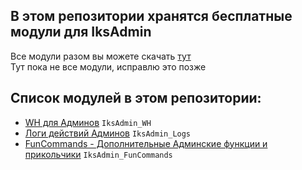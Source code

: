 ## В этом репозитории хранятся бесплатные модули для IksAdmin
Все модули разом вы можете скачать [тут](https://github.com/Iksix/IksAdmin_FreeModules/releases/latest) <br>
Тут пока не все модули, исправлю это позже

## Список модулей в этом репозитории:
- [WH для Админов](https://github.com/Iksix/IksAdmin_FreeModules/blob/master/srcs/IksAdmin_WH/readme.md) `IksAdmin_WH`
- [Логи действий Админов](https://github.com/Iksix/IksAdmin_FreeModules/tree/master/srcs/IksAdmin_Logs/build/IksAdmin_Logs) `IksAdmin_Logs`
- [FunCommands - Дополнительные Админские функции и прикольчики](https://github.com/Iksix/IksAdmin_FreeModules/blob/master/srcs/IksAdmin_FunCommands/readme.md) `IksAdmin_FunCommands`
